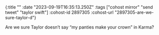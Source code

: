 {:title ""
 :date "2023-09-19T16:35:13.250Z"
 :tags ["cohost mirror" "send tweet" "taylor swift"]
 :cohost-id 2897305
 :cohost-url "2897305-are-we-sure-taylor-d"}

Are we sure Taylor doesn’t say “my panties make your crown” in Karma?